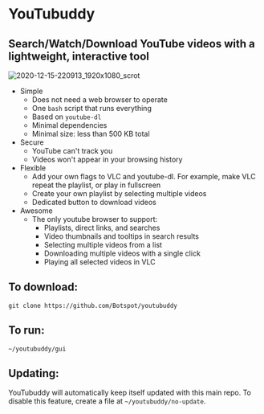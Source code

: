 # YouTubuddy
## Search/Watch/Download YouTube videos with a lightweight, interactive tool

![2020-12-15-220913_1920x1080_scrot](https://user-images.githubusercontent.com/54716352/102304904-3d9cf080-3f24-11eb-9d66-a7e3a75b88fb.png)

- Simple
  - Does not need a web browser to operate
  - One `bash` script that runs everything
  - Based on `youtube-dl`
  - Minimal dependencies
  - Minimal size: less than 500 KB total
- Secure
  - YouTube can't track you
  - Videos won't appear in your browsing history
- Flexible
  - Add your own flags to VLC and youtube-dl. For example, make VLC repeat the playlist, or play in fullscreen
  - Create your own playlist by selecting multiple videos
  - Dedicated button to download videos
- Awesome
  - The only youtube browser to support:
    - Playlists, direct links, and searches
    - Video thumbnails and tooltips in search results
    - Selecting multiple videos from a list
    - Downloading multiple videos with a single click
    - Playing all selected videos in VLC
## To download:
```
git clone https://github.com/Botspot/youtubuddy
```

## To run:
```
~/youtubuddy/gui
```
## Updating:
YouTubuddy will automatically keep itself updated with this main repo. To disable this feature, create a file at `~/youtubuddy/no-update`.
